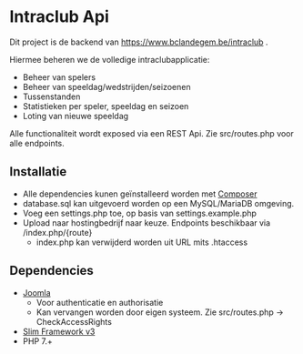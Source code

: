 # Intraclub Api
Dit project is de backend van https://www.bclandegem.be/intraclub .

Hiermee beheren we de volledige intraclubapplicatie:
- Beheer van spelers
- Beheer van speeldag/wedstrijden/seizoenen
- Tussenstanden
- Statistieken per speler, speeldag en seizoen
- Loting van nieuwe speeldag

Alle functionaliteit wordt exposed via een REST Api. Zie src/routes.php voor alle endpoints.

## Installatie
- Alle dependencies kunen geïnstalleerd worden met [Composer](https://getcomposer.org/)
- database.sql kan uitgevoerd worden op een MySQL/MariaDB omgeving.
- Voeg een settings.php toe, op basis van settings.example.php
- Upload naar hostingbedrijf naar keuze. Endpoints beschikbaar via /index.php/{route}
    - index.php kan verwijderd worden uit URL mits .htaccess


## Dependencies
- [Joomla](https://www.joomla.org)
    - Voor authenticatie en authorisatie
    - Kan vervangen worden door eigen systeem. Zie src/routes.php -> CheckAccessRights
- [Slim Framework v3](http://www.slimframework.com/docs/v3/)
- PHP 7.+